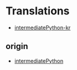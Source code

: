 # Translations

- [intermediatePython-kr](https://github.com/yangbeom/Translations/tree/master/intermediatePython-kr)

origin
------
- [intermediatePython](https://github.com/yasoob/intermediatePython)
